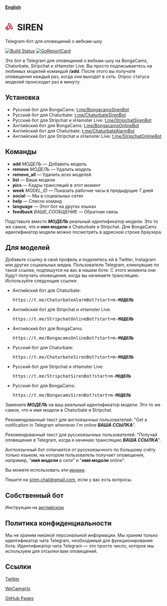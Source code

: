 __[English](README.md)__

<img src="docs/icons/siren.svg" width="24" height="24">&ensp;SIREN
==================================================================
Telegram-бот для оповещений о вебкам-шоу

[![Build Status](https://travis-ci.org/bcmk/siren.png)](https://travis-ci.org/bcmk/siren)
[![GoReportCard](http://goreportcard.com/badge/bcmk/siren)](http://goreportcard.com/report/bcmk/siren)

Это бот в Telegram для оповещений о вебкам-шоу на BongaCams, Chaturbate, Stripchat и xHamster Live.
Вы просто подписываетесь на любимых моделей командой __/add__.
После этого вы получате оповещения каждый раз, когда они выходят в сеть.
Опрос статуса моделей происходит раз в минуту.

Установка
---------

* Русский бот для BongaCams: [t.me/BongacamsSirenBot](https://t.me/BongacamsSirenBot)
* Русский бот для Chaturbate: [t.me/ChaturbateSirenBot](https://t.me/ChaturbateSirenBot)
* Русский бот для Stripchat и xHamster Live: [t.me/StripchatSirenBot](https://t.me/StripchatSirenBot)
* Английский бот для BongaCams: [t.me/BongacamsOnlineBot](https://t.me/BongacamsOnlineBot)
* Английский бот для Chaturbate: [t.me/ChaturbateAlarmBot](https://t.me/ChaturbateAlarmBot)
* Английский бот для Stripchat и xHamster Live: [t.me/StripchatOnlineBot](https://t.me/StripchatOnlineBot)

Команды
-------

* __add__ _МОДЕЛЬ_ — Добавить модель
* __remove__ _МОДЕЛЬ_ — Удалить модель
* __remove_all__ — Удалить всех моделей
* __list__ — Ваши модели
* __pics__ — Кадры трансляций в этот момент
* __week__ _MODEL_ID_ — Показать рабочие часы в предыдущие 7 дней
* __social__ — Мы в социальных сетях
* __help__ — Список команд
* __language__ — Этот бот на других языках
* __feedback__ _ВАШЕ_СООБЩЕНИЕ_ — Обратная связь

Подставьте вместо ___МОДЕЛЬ___ реальный идентификатор модели.
Это то же самое, что и __имя модели__ в Chaturbate и Stripchat.
Для BongaCams идентификатор модели можно посмотреть в адресной строке браузера.

Для моделей
-----------

Добавьте ссылку в свой профиль и поделитесь ей в Twitter, Instagram или других социальных медиа.
Пользователи Telegram, кликнувшие по такой ссылке, подпишутся на вас в нашем боте.
С этого момента они будут получать оповещения, когда вы начинаете трансляцию.
Используйте следующие ссылки:

* Английский бот для Chaturbate:  
  <pre>https://t.me/ChaturbateAlarmBot?start=m-<b><i>МОДЕЛЬ</i></b></pre>
* Английский бот для Stripchat и xHamster Live:  
  <pre>https://t.me/StripchatOnlineBot?start=m-<b><i>МОДЕЛЬ</i></b></pre>
* Английский бот для BongaCams:  
  <pre>https://t.me/BongacamsOnlineBot?start=m-<b><i>МОДЕЛЬ</i></b></pre>
* Русский бот для Chaturbate:  
  <pre>https://t.me/ChaturbateSirenBot?start=m-<b><i>МОДЕЛЬ</i></b></pre>
* Русский бот для Stripchat и xHamster Live:  
  <pre>https://t.me/StripchatSirenBot?start=m-<b><i>МОДЕЛЬ</i></b></pre>
* Русский бот для BongaCams:  
  <pre>https://t.me/BongacamsSirenBot?start=m-<b><i>МОДЕЛЬ</i></b></pre>

Замените ___МОДЕЛЬ___ на ваш реальный идентификатор модели.
Это то же самое, что и имя модели в Chaturbate и Stripchat.

Рекомендованный текст для англоязычных пользователей: "Get a notification in Telegram whenever I'm online ___ВАША ССЫЛКА___".

Рекомендованный текст для русскоязычных пользователей: "Получай оповещение в Telegram, когда я начинаю трансляцию ___ВАША ССЫЛКА___".

Англоязычный бот отличается от русскоязычного по большому счёту только языком, на котором пользователь получает оповещения, например, "___имя модели___ в сети" и "___имя модели___ online".

Вы можете использовать эти [иконки](https://github.com/bcmk/siren/tree/master/docs/icons).

Пишите на siren.chat@gmail.com, если у вас есть вопросы.

Собственный бот
---------------

Инструкции на [английском](README.md)

Политика конфиденциальности
---------------------------

Мы не храним никакой персональной информации.
Мы храним только идентификатор чата Telegram, необходимый для функционирования бота.
Идентификатор чата Telegram — это просто число, которое мы используем для отсылки вам оповещений.

Ссылки
------

[Twitter](https://twitter.com/siren_tlg)

[WeCamgirls](https://www.wecamgirls.com/users/sirenbot)

[GitHub Pages](https://bcmk.github.io/siren/ru.html)

